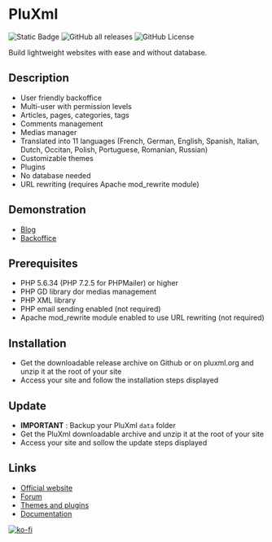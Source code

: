 # PluXml
![Static Badge](https://img.shields.io/badge/https-pluxml.org-blue)
![GitHub all releases](https://img.shields.io/github/downloads/pluxml/pluxml/total?icon=github)
![GitHub License](https://img.shields.io/github/license/pluxml/pluxml?icon=php)

Build lightweight websites with ease and without database.

## Description

* User friendly backoffice
* Multi-user with permission levels
* Articles, pages, categories, tags
* Comments management
* Medias manager
* Translated into 11 languages (French, German, English, Spanish, Italian, Dutch, Occitan, Polish, Portuguese, Romanian, Russian)
* Customizable themes
* Plugins
* No database needed
* URL rewriting (requires Apache mod_rewrite module)

## Demonstration

* [Blog](https://demo.pluxml.org/)
* [Backoffice](https://demo.pluxml.org/core/admin/auth.php?p=/core/admin/)

## Prerequisites

* PHP 5.6.34 (PHP 7.2.5 for PHPMailer) or higher
* PHP GD library dor medias management
* PHP XML library
* PHP email sending enabled (not required)
* Apache mod_rewrite module enabled to use URL rewriting (not required)

## Installation

* Get the downloadable release archive on Github or on pluxml.org and unzip it at the root of your site
* Access your site and follow the installation steps displayed

## Update

* **IMPORTANT** : Backup your PluXml `data` folder
* Get the PluXml downloadable archive and unzip it at the root of your site
* Access your site and sollow the update steps displayed

## Links

* [Official website](https://www.pluxml.org/)
* [Forum](https://forum.pluxml.org/)
* [Themes and plugins](https://ressources.pluxml.org/)
* [Documentation](https://wiki.pluxml.org/)

[![ko-fi](https://ko-fi.com/img/githubbutton_sm.svg)](https://ko-fi.com/M4M3R2Z7O)

